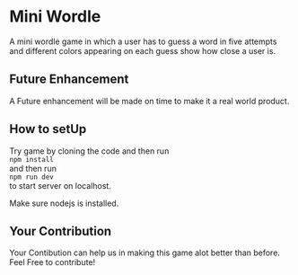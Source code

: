 # Mini Wordle

A mini wordle game in which a user has to guess a word in five attempts and different colors appearing on each guess show how close a user is.

## Future Enhancement

A Future enhancement will be made on time to make it a real world product.

## How to setUp  

Try game by cloning the code and then run  
`npm install`  
and then run  
`npm run dev`  
to start server on localhost.

Make sure nodejs is installed.


## Your Contribution  
  
Your Contibution can help us in making this game alot better than before.
Feel Free to contribute!  

